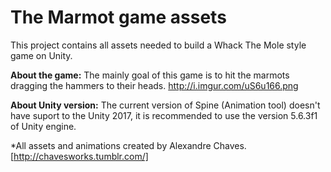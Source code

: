 # The Marmot game assets

This project contains all assets needed to build a Whack The Mole style game on Unity.

**About the game:** The mainly goal of this game is to hit the marmots dragging the hammers to their heads.
http://i.imgur.com/uS6u166.png

**About Unity version:** The current version of Spine (Animation tool) doesn't have suport to the Unity 2017, 
it is recommended to use the version 5.6.3f1 of Unity engine.

*All assets and animations created by Alexandre Chaves. 
[http://chavesworks.tumblr.com/]
